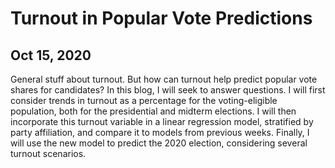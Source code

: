 # Turnout in Popular Vote Predictions
## Oct 15, 2020

General stuff about turnout. 
But how can turnout help predict popular vote shares for candidates? In this blog, I will seek to answer questions. I will first consider trends in turnout as a percentage for the voting-eligible population, both for the presidential and midterm elections. I will then incorporate this turnout variable in a linear regression model, stratified by party affiliation, and compare it to models from previous weeks. Finally, I will use the new model to predict the 2020 election, considering several turnout scenarios. 


